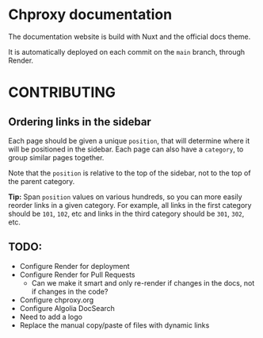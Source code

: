 # Chproxy documentation

The documentation website is build with Nuxt and the official docs theme.

It is automatically deployed on each commit on the `main` branch, through
Render.

# CONTRIBUTING

## Ordering links in the sidebar

Each page should be given a unique `position`, that will determine where it will
be positioned in the sidebar. Each page can also have a `category`, to group
similar pages together.

Note that the `position` is relative to the top of the sidebar, not to the top
of the parent category.

**Tip:** Span `position` values on various hundreds, so you can more easily
reorder links in a given category. For example, all links in the first category
should be `101`, `102`, etc and links in the third category should be `301`,
`302`, etc.



## TODO:

- Configure Render for deployment 
- Configure Render for Pull Requests
  - Can we make it smart and only re-render if changes in the docs, not if
    changes in the code?
- Configure chproxy.org
- Configure Algolia DocSearch
- Need to add a logo
- Replace the manual copy/paste of files with dynamic links

